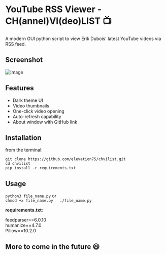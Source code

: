 # YouTube RSS Viewer - CH(annel)VI(deo)LIST :tv:

A modern GUI python script to view Erik Dubois' latest YouTube videos via RSS feed.

## Screenshot

![image](https://github.com/user-attachments/assets/fd32ef8b-e2e6-4dd6-84b3-42a232134f43)

## Features
- Dark theme UI
- Video thumbnails
- One-click video opening
- Auto-refresh capability
- About window with GitHub link

## Installation
from the terminal:
```
git clone https://github.com/elevation75/chvilist.git
cd chvilist
pip install -r requirements.txt
```
## Usage
`
python3 file_name.py
`
or<br>
``
chmod +x file_name.py  
./file_name.py
``

**requirements.txt**:

feedparser==6.0.10<br>
humanize==4.7.0<br>
Pillow==10.2.0

## More to come in the future :smiley:
